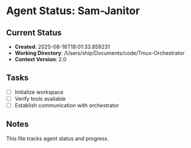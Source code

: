 # Agent Status: Sam-Janitor

## Current Status
- **Created**: 2025-08-16T18:01:33.859231
- **Working Directory**: /Users/ship/Documents/code/Tmux-Orchestrator
- **Context Version**: 2.0

## Tasks
- [ ] Initialize workspace
- [ ] Verify tools available
- [ ] Establish communication with orchestrator

## Notes
This file tracks agent status and progress.
